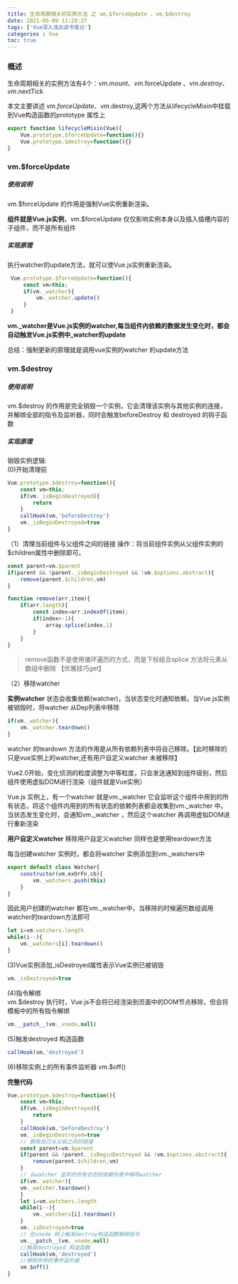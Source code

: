 ```yaml
---
title: 生命周期相关的实例方法 之 vm.$forceUpdate 、vm.$destroy
date: 2021-05-09 11:29:27
tags: ['Vue深入浅出读书笔记']
categories : Vue 
toc: true
---
```

### 概述
生命周期相关的实例方法有4个：vm.$mount、vm.$forceUpdate 、vm.$destroy、vm.$nextTick

本文主要讲述 vm.$forceUpdate 、vm.$destroy,这两个方法从lifecycleMixin中挂载到Vue构造函数的prototype 属性上

```js
export function lifecycleMixin(Vue){
    Vue.prototype.$forceUpdate=function(){}
    Vue.prototype.$destroy=function(){}
}
```


### vm.$forceUpdate
##### 使用说明
vm.$forceUpdate 的作用是强制Vue实例重新渲染。

**组件就是Vue.js实例**，vm.$forceUpdate 仅仅影响实例本身以及插入插槽内容的子组件，而不是所有组件

##### 实现原理
执行watcher的update方法，就可以使Vue.js实例重新渲染。

```js
 Vue.prototype.$forceUpdate=function(){
     const vm=this;
     if(vm._watcher){
         vm._watcher.update()
     }
 }
```
**vm._watcher是Vue.js实例的watcher,每当组件内依赖的数据发生变化时，都会自动触发Vue.js实例中_watcher的update**


总结：强制更新的原理就是调用vue实例的watcher 的update方法

### vm.$destroy 
##### 使用说明
vm.$destroy 的作用是完全销毁一个实例，它会清理该实例与其他实例的连接，并解绑全部的指令及监听器，同时会触发beforeDestroy 和 destroyed 的钩子函数

##### 实现原理
销毁实例逻辑:  
(0)开始清理前
```js
Vue.prototype.$destroy=function(){
    const vm=this;
    if(vm._isBeginDestroyed){
        return
    }
    callHook(vm,'beforeDestroy')
    vm._isBeginDestroyed=true
}
```
（1）清理当前组件与父组件之间的链接
操作：将当前组件实例从父组件实例的$children属性中删除即可。

```js
const parent=vm.$parent
if(parent && !parent._isBeginDestroyed && !vm.$options.abstract){
    remove(parent.$children,vm)
}

function remove(arr,item){
    if(arr.length){
        const index=arr.indexOf(item);
        if(index>-1){
            array.splice(index,1)
        }
    }
}
```
> remove函数不是使用循环遍历的方式，而是下标结合splice 方法将元素从数组中删除 【优雅技巧get】

（2）移除watcher 

**实例watcher**
    状态会收集依赖(watcher)，当状态变化时通知依赖。当Vue.js实例被销毁时，将watcher 从Dep列表中移除

```js
if(vm._watcher){
    vm._watcher.teardown()
}
```
watcher 的teardown 方法的作用是从所有依赖列表中将自己移除。【此时移除的只是vue实例上的watcher,还有用户自定义watcher 未被移除】



Vue2.0开始，变化侦测的粒度调整为中等粒度，只会发送通知到组件级别，然后组件使用虚拟DOM进行渲染（组件就是Vue实例）

Vue.js 实例上，有一个watcher 就是vm._watcher 它会监听这个组件中用到的所有状态，将这个组件内用到的所有状态的依赖列表都会收集到vm._watcher 中。当状态发生变化时，会通知vm._watcher ，然后这个watcher 再调用虚拟DOM进行重新渲染


**用户自定义watcher**
移除用户自定义watcher 同样也是使用teardown方法

每当创建watcher 实例时，都会将watcher 实例添加到vm._watchers中
```js
export default class Watcher{
    constructor(vm,exOrFn,cb){
        vm._watchers.push(this)
    }
}
```
因此用户创建的watcher 都在vm._watcher中，当移除的时候遍历数组调用watcher的teardown方法即可

```js
let i=vm.watchers.length
while(i--){
    vm._watchers[i].teardown()
}
```

(3)Vue实例添加_isDestroyed属性表示Vue实例已被销毁
```js
vm._isDestroyed=true
```

(4)指令解绑  
vm.$destroy 执行时，Vue.js不会将已经渲染到页面中的DOM节点移除，但会将模板中的所有指令解绑 
```js
vm.__patch__(vm._vnode,null)
```
(5)触发destroyed 构造函数
```js
callHook(vm,'destroyed')
```
(6)移除实例上的所有事件监听器
vm.$off()

**完整代码**
```js
Vue.prototype.$destroy=function(){
    const vm=this;
    if(vm._isBeginDestroyed){
        return
    }
    callHook(vm,'beforeDestroy')
    vm._isBeginDestroyed=true
    // 删除自己与父级之间的链接
    const parent=vm.$parent
    if(parent && !parent._isBeginDestroyed && !vm.$options.abstract){
        remove(parent.$children,vm)
    }
    // 从watcher 监听的所有状态的依赖列表中移除watcher
    if(vm._watcher){
    vm._watcher.teardown()
    }
    let i=vm.watchers.length
    while(i--){
        vm._watchers[i].teardown()
    }
    vm._isDestroyed=true
    // 在vnode 树上触发destroy构造函数解绑指令
    vm.__patch__(vm._vnode,null)
    //触发destroyed 构造函数
    callHook(vm,'destroyed')
    //移除所有的事件监听器
    vm.$off()
}
```